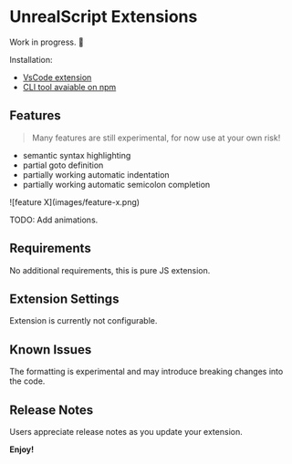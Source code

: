 # UnrealScript Extensions

Work in progress. 🚧

Installation: 
 - [VsCode extension](https://marketplace.visualstudio.com/items?itemName=peterekepeter.ucx)
 - [CLI tool avaiable on npm](https://www.npmjs.com/package/ucx)

## Features

> Many features are still experimental, for now use at your own risk!

 - semantic syntax highlighting
 - partial goto definition
 - partially working automatic indentation
 - partially working automatic semicolon completion


\!\[feature X\]\(images/feature-x.png\)

TODO: Add animations.

## Requirements

No additional requirements, this is pure JS extension.

## Extension Settings

Extension is currently not configurable.

## Known Issues

The formatting is experimental and may introduce breaking changes into the
code.

## Release Notes

Users appreciate release notes as you update your extension.

**Enjoy!**
